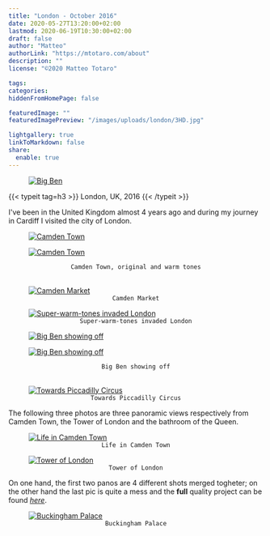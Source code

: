 ```yaml
---
title: "London - October 2016"
date: 2020-05-27T13:20:00+02:00
lastmod: 2020-06-19T10:30:00+02:00
draft: false
author: "Matteo"
authorLink: "https://mtotaro.com/about"
description: ""
license: "©2020 Matteo Totaro"

tags:
categories:
hiddenFromHomePage: false

featuredImage: ""
featuredImagePreview: "/images/uploads/london/3HD.jpg"

lightgallery: true
linkToMarkdown: false
share:
  enable: true
---
```


<div class="container-fluid">
    <div class="ratio-box fade-box">
        <figure>
          <a class="lightgallery" 
                  href=/images/uploads/london/1HD.jpg
                  title="Big Ben"
                  data-thumbnail=/images/uploads/london/1.jpg
                  data-sub-html="Big Ben">
                  <img class="lazyload blur-up"
                      src=/svg/loading/normal.svg
                      data-src=/images/uploads/london/1HD.jpg
                      data-sizes=auto
                      alt="Big Ben"></a>
        </figure>
        {{< typeit tag=h3 >}} London, UK, 2016 {{< /typeit >}}
        <p>I've been in the United Kingdom almost 4 years ago and during my journey in Cardiff I visited the city of London.
        </p>
      <div class="row">
            <div class="scroll-view">
              <div class="scroll-doc">
                <div class="scroll-item">
                  <div class="thumbnail">
                      <figure>
                        <a class="lightgallery" 
                                href=/images/uploads/london/3HD.jpg
                                title="Camden Town"
                                data-thumbnail=/images/uploads/london/3.jpg
                                data-sub-html="Camden Town">
                                <img class="lazyload blur-up"
                                    src=/svg/loading/normal.svg
                                    data-src=/images/uploads/london/3HD.jpg
                                    data-sizes=auto
                                    alt="Camden Town"></a>
                      </figure>
                  </div>
                </div>
                <div class="scroll-item">
                  <div class="thumbnail">
                      <figure>
                        <a class="lightgallery" 
                                href=/images/uploads/london/4HD.jpg
                                title="Camden Town"
                                data-thumbnail=/images/uploads/london/4.jpg
                                data-sub-html="Camden Town">
                                <img class="lazyload blur-up"
                                    src=/svg/loading/normal.svg
                                    data-src=/images/uploads/london/4HD.jpg
                                    data-sizes=auto
                                    alt="Camden Town"></a>
                      </figure>
                  </div>
                </div>
            </div>
        </div>
      </div>
      <figcaption class=image-caption style="text-align:center">
          <code>Camden Town, original and warm tones</code>
      </figcaption><br>
        <figure>
          <a class="lightgallery" 
                  href=/images/uploads/london/6HD.jpg
                  title="Camden Market"
                  data-thumbnail=/images/uploads/london/6.jpg
                  data-sub-html="Camden Market">
                  <img class="lazyload blur-up"
                      src=/svg/loading/normal.svg
                      data-src=/images/uploads/london/6HD.jpg
                      data-sizes=auto
                      alt="Camden Market"></a>
              <figcaption class=image-caption style="text-align:center">
                <code>Camden Market</code>
              </figcaption>
        </figure>
        <figure>
          <a class="lightgallery" 
                  href=/images/uploads/london/7HD.jpg
                  title="Super-warm-tones invaded London"
                  data-thumbnail=/images/uploads/london/7.jpg
                  data-sub-html="Super-warm-tones invaded London">
                  <img class="lazyload blur-up"
                       src=/svg/loading/normal.svg
                       data-src=/images/uploads/london/7HD.jpg
                       data-sizes=auto
                       alt="Super-warm-tones invaded London"></a>
              <figcaption class=image-caption style="text-align:center">
                <code>Super-warm-tones invaded London</code>
              </figcaption>
          </figure>
      <div class="row">
            <div class="scroll-view">
              <div class="scroll-doc">
                <div class="scroll-item">
                  <div class="thumbnail">
                    <figure>
                      <a class="lightgallery" 
                              href=/images/uploads/london/11HD.jpg
                              title="Big Ben showing off"
                              data-thumbnail=/images/uploads/london/11.jpg
                              data-sub-html="Big Ben showing off">
                              <img class="lazyload blur-up"
                                  src=/svg/loading/normal.svg
                                  data-src=/images/uploads/london/11HD.jpg
                                  data-sizes=auto
                                  alt="Big Ben showing off"></a>
                    </figure>
                  </div>
                </div>
                <div class="scroll-item">
                  <div class="thumbnail">
                    <figure>
                      <a class="lightgallery" 
                              href=/images/uploads/london/8HD.jpg
                              title="Big Ben showing off"
                              data-thumbnail=/images/uploads/london/8.jpg
                              data-sub-html="Big Ben showing off">
                              <img class="lazyload blur-up"
                                  src=/svg/loading/normal.svg
                                  data-src=/images/uploads/london/8HD.jpg
                                  data-sizes=auto
                                  alt="Big Ben showing off"></a>
                    </figure>
                  </div>
                </div>
            </div>
        </div>
      </div>
      <figcaption class=image-caption style="text-align:center">
          <code>Big Ben showing off</code>
      </figcaption><br>
        <figure>
          <a class="lightgallery" 
                  href=/images/uploads/london/9.jpg
                  title="Towards Piccadilly Circus"
                  data-thumbnail=/images/uploads/london/9.jpg
                  data-sub-html="Towards Piccadilly Circus">
                  <img class="lazyload blur-up"
                      src=/svg/loading/normal.svg
                      data-src=/images/uploads/london/9.jpg
                      data-sizes=auto
                      alt="Towards Piccadilly Circus"></a>
              <figcaption class=image-caption style="text-align:center">
                 <code>Towards Piccadilly Circus</code>
              </figcaption>
        </figure>
        <p>The following three photos are three panoramic views respectively from Camden Town, the Tower of London and the bathroom of the Queen.</p>
        <figure>
          <a class="lightgallery" 
                  href=/images/uploads/london/5HD.jpg
                  title="Life in Camden Town"
                  data-thumbnail=/images/uploads/london/5.jpg
                  data-sub-html="Life in Camden Town">
                  <img class="lazyload blur-up"
                      src=/svg/loading/normal.svg
                      data-src=/images/uploads/london/5HD.jpg
                      data-sizes=auto
                      alt="Life in Camden Town"></a>
              <figcaption class=image-caption style="text-align:center">
                <code>Life in Camden Town</code>
              </figcaption>
        </figure>
        <figure>
          <a class="lightgallery" 
                  href=/images/uploads/london/10HD.jpg
                  title="Tower of London"
                  data-thumbnail=/images/uploads/london/10.jpg
                  data-sub-html="Tower of London">
                  <img class="lazyload blur-up"
                      src=/svg/loading/normal.svg
                      data-src=/images/uploads/london/10HD.jpg
                      data-sizes=auto
                      alt="Tower of London"></a>
              <figcaption class=image-caption style="text-align:center">
                  <code>Tower of London</code>
              </figcaption>
        </figure>
        <p> On one hand, the first two panos are 4 different shots merged togheter; on the other hand the last pic is quite a mess and the <strong>full</strong> quality project can be found <a href="https://drive.google.com/file/d/1sIa2JbRFzuH99andlX49HDeVrF9cCUz8/view?usp=sharing"><i>here</i></a>.</p>
        <figure>
          <a class="lightgallery" 
                  href=/images/uploads/london/2.jpg
                  title="Buckingham Palace"
                  data-thumbnail=/images/uploads/london/2.jpg
                  data-sub-html="Buckingham Palace">
                  <img class="lazyload blur-up"
                      src=/svg/loading/normal.svg
                      data-src=/images/uploads/london/2.jpg
                      data-sizes=auto
                      alt="Buckingham Palace"></a>
              <figcaption class=image-caption style="text-align:center">
                  <code>Buckingham Palace</code>
              </figcaption>
        </figure>
    </div>
 </div>